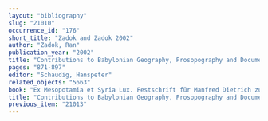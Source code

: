 ```yaml
---
layout: "bibliography"
slug: "21010"
occurrence_id: "176"
short_title: "Zadok and Zadok 2002"
author: "Zadok, Ran"
publication_year: "2002"
title: "Contributions to Babylonian Geography, Prosopography and Documentation"
pages: "871-897"
editor: "Schaudig, Hanspeter"
related_objects: "5663"
book: "Ex Mesopotamia et Syria Lux. Festschrift für Manfred Dietrich zu seinem 65. Geburtstag (AOAT 281)"
title: "Contributions to Babylonian Geography, Prosopography and Documentation"
previous_item: "21013"
---
```

